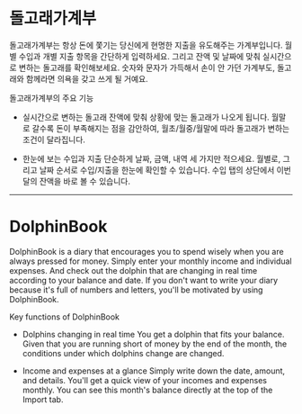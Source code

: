 # 돌고래가계부

돌고래가계부는 항상 돈에 쫓기는 당신에게 현명한 지출을 유도해주는 가계부입니다. 월별 수입과 개별 지출 항목을 간단하게 입력하세요. 그리고 잔액 및 날짜에 맞춰 실시간으로 변하는 돌고래를 확인해보세요. 숫자와 문자가 가득해서 손이 안 가던 가계부도, 돌고래와 함께라면 의욕을 갖고 쓰게 될 거예요.

돌고래가계부의 주요 기능
  - 실시간으로 변하는 돌고래
잔액에 맞춰 상황에 맞는 돌고래가 나오게 됩니다. 월말로 갈수록 돈이 부족해지는 점을 감안하여, 월초/월중/월말에 따라 돌고래가 변하는 조건이 달라집니다.

  - 한눈에 보는 수입과 지출
단순하게 날짜, 금액, 내역 세 가지만 적으세요. 월별로, 그리고 날짜 순서로 수입/지출을 한눈에 확인할 수 있습니다. 수입 탭의 상단에서 이번달의 잔액을 바로 볼 수 있습니다.

* * *

# DolphinBook

DolphinBook is a diary that encourages you to spend wisely when you are always pressed for money. Simply enter your monthly income and individual expenses. And check out the dolphin that are changing in real time according to your balance and date. If you don't want to write your diary because it's full of numbers and letters, you'll be motivated by using DolphinBook.

Key functions of DolphinBook
- Dolphins changing in real time
You get a dolphin that fits your balance. Given that you are running short of money by the end of the month, the conditions under which dolphins change are changed.

- Income and expenses at a glance
Simply write down the date, amount, and details. You'll get a quick view of your incomes and expenses monthly. You can see this month's balance directly at the top of the Import tab.
